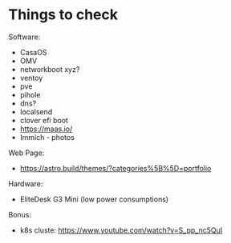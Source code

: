 # Things to check

Software:
- CasaOS
- OMV
- networkboot xyz?
- ventoy
- pve
- pihole
- dns?
- localsend
- clover efi boot
- https://maas.io/
- Immich - photos
  
Web Page:
- https://astro.build/themes/?categories%5B%5D=portfolio
  

Hardware:
- EliteDesk G3 Mini (low power consumptions)

Bonus: 
- k8s cluste: https://www.youtube.com/watch?v=S_pp_nc5QuI
